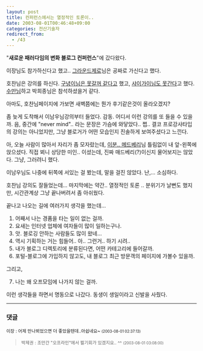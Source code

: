 ```yaml
---
layout: post
title: 컨퍼런스에서는 열정적인 토론이..
date: 2003-08-01T00:46:48+09:00
categories: 전산기술자
redirect_from:
  - /43
---
```


"<b>새로운 패러다임의 변화 블로그 컨퍼런스</b>"에 갔다왔다.

이장님도 참가하신다고 했고.. [그라운드제로](http://netfusion.new21.net/MT/archives/000088.html)님은 공짜로 가신다고 했다.

호찬님은 강의를 하신다. [구녕이님은 못갈꺼 같다고](http://www.hycafe.com/blog/archives/000041.html) 했고, [샤이가이님도 못간다](http://cobba.cafe24.com/000300.html)고 했다. [수만님](http://www.sumanpark.com/2003_07_01_suman_arc.html#105952927722583155)하고 박희종님은 참석하셨을거 같다.

아마도, 호찬님페이지에 가보면 새벽쯤에는 뭔가 후기같은것이 올라오겠지?

좀 늦게 도착해서 이남우님강의부터 들었다. 감동. 어디서 이런 강의를 또 들을 수 있을까. 음, 중간에 "never mind".. 라는 문장은 가슴에 와닿았다.. 쩝.. 결코 프로강사타입의 강의는 아니었지만, 그냥 블로거가 어떤 모습인지 진솔하게 보여주셨다고 느낀다.

아, 오늘 사람이 많아서 자리가 좀 모자랐는데, [이분.. 메드베리](http://madberry.new21.net/pmachine/more.php?id=119_0_1_10_M)님 틀림없이 내 앞-왼쪽에 앉으셨다. 직접 뵈니 상당한 미인.. 이셨는데, 진짜 매드베리(?)이신지 물어보지는 않았다. 그냥, 그러려니 했다.

이남우님도 나중에 뒤쪽에 서있는 걸 봤는데, 말을 걸진 않았다. 난,... 소심하다.

호찬님 강의도 잘들었는데... 마지막에는 약간.. 열정적인 토론 .. 분위기가 날뻔도 했지만, 시간관계상 그냥 끝나버려서 좀 아쉬웠다.

끝나고 나오는 길에 여러가지 생각을 했는데...

1. 어째서 나는 경품을 타는 일이 없는 걸까.
2. 요새는 인터넷 업체에 여자들이 많이 일하는구나.
3. 앗. 블로깅 안하는 사람들도 많이 왔네...
4. 역시 기획하는 거는 힘들어.. 아.. 그런거.. 하기 시려..
5. 내가 블로그 디렉토리에 분류된다면, 어떤 카테고리에 들어갈까.
6. 포털-블로그에 가입하지 않고도, 내 블로그 최근 방문객의 페이지에 가볼수 있을까.

그리고,

7. 나는 왜 오프모임에 나가지 않는 걸까.

이런 생각들을 하면서 명동으로 나갔다. 동생이 생일이라고 신발을 사줬다.



* * *

### 댓글



<!--- cmt:72 --->
<!--- mail: --->
<!--- parent:0 --->

<small>이장 : 어제 만나뵈었으면 더 좋았을텐데..아쉽네요~ <small>(2003-08-01 02:37:13)</small></small>


<!--- cmt:73 --->
<!--- mail: --->
<!--- parent:0 --->

> <small>박제권 : 조만간 "오프라인"에서 뵐기회가 있겠지요.. ^^ <small>(2003-08-01 03:08:00)</small></small>
